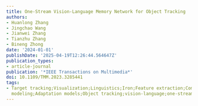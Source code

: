 ```yaml
---
title: One-Stream Vision-Language Memory Network for Object Tracking
authors:
- Huanlong Zhang
- Jingchao Wang
- Jianwei Zhang
- Tianzhu Zhang
- Bineng Zhong
date: '2024-01-01'
publishDate: '2025-04-19T12:26:44.564647Z'
publication_types:
- article-journal
publication: '*IEEE Transactions on Multimedia*'
doi: 10.1109/TMM.2023.3285441
tags:
- Target tracking;Visualization;Linguistics;Iron;Feature extraction;Computational
  modeling;Adaptation models;Object tracking;vision-language;one-stream;memory network
---
```

